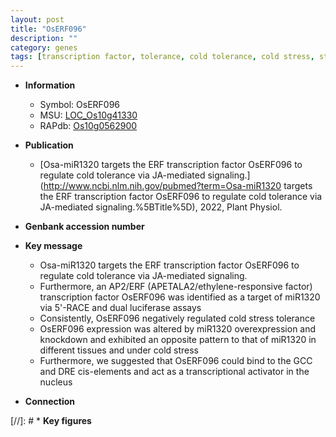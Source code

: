 ```yaml
---
layout: post
title: "OsERF096"
description: ""
category: genes
tags: [transcription factor, tolerance, cold tolerance, cold stress, stress, cold, stress tolerance, nucleus, transcriptional activator]
---
```


* **Information**  
    + Symbol: OsERF096  
    + MSU: [LOC_Os10g41330](http://rice.uga.edu/cgi-bin/ORF_infopage.cgi?orf=LOC_Os10g41330)  
    + RAPdb: [Os10g0562900](https://rapdb.dna.affrc.go.jp/locus/?name=Os10g0562900)  

* **Publication**  
    + [Osa-miR1320 targets the ERF transcription factor OsERF096 to regulate cold tolerance via JA-mediated signaling.](http://www.ncbi.nlm.nih.gov/pubmed?term=Osa-miR1320 targets the ERF transcription factor OsERF096 to regulate cold tolerance via JA-mediated signaling.%5BTitle%5D), 2022, Plant Physiol.

* **Genbank accession number**  

* **Key message**  
    + Osa-miR1320 targets the ERF transcription factor OsERF096 to regulate cold tolerance via JA-mediated signaling.
    + Furthermore, an AP2/ERF (APETALA2/ethylene-responsive factor) transcription factor OsERF096 was identified as a target of miR1320 via 5&#x27;-RACE and dual luciferase assays
    + Consistently, OsERF096 negatively regulated cold stress tolerance
    + OsERF096 expression was altered by miR1320 overexpression and knockdown and exhibited an opposite pattern to that of miR1320 in different tissues and under cold stress
    + Furthermore, we suggested that OsERF096 could bind to the GCC and DRE cis-elements and act as a transcriptional activator in the nucleus

* **Connection**  

[//]: # * **Key figures**  


